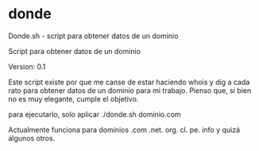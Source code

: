 # donde
Donde.sh - script para obtener datos de un dominio

Script para obtener datos de un dominio

Version: 0.1

Este script existe por que me canse de estar haciendo whois y dig a cada rato
para obtener datos de un dominio para mi trabajo. 
Pienso que, si bien no es muy elegante, cumple el objetivo.

para ejecutarlo, solo aplicar ./donde.sh dominio.com

Actualmente funciona para dominios .com .net. org. cl. pe. info y quizá algunos otros.
